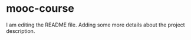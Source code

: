 # mooc-course
I am editing the README file. Adding some more details about the project description.
